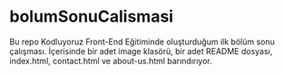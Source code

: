 # bolumSonuCalismasi
Bu repo Kodluyoruz Front-End Eğitiminde oluşturduğum ilk bölüm sonu çalışması. İçerisinde bir adet image klasörü, bir adet README dosyası, index.html, contact.html ve about-us.html barındırıyor.
